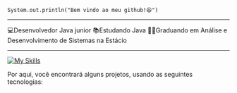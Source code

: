 <code>System.out.println("Bem vindo ao meu github!😆")</code>
<hr>
💻Desenvolvedor Java junior
📚Estudando Java
👨‍💻Graduando em Análise e Desenvolvimento de Sistemas na Estácio

<hr>

[![My Skills](https://skillicons.dev/icons?i=java&theme=light)](https://skillicons.dev)

Por aqui, você encontrará alguns projetos, usando as seguintes tecnologias:

